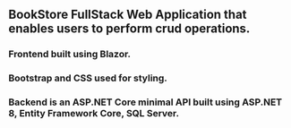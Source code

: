 ## BookStore FullStack Web Application that enables users to perform crud operations.

### Frontend built using Blazor.
### Bootstrap and CSS used for styling.
### Backend is an ASP.NET Core minimal API built using ASP.NET 8, Entity Framework Core, SQL Server.

